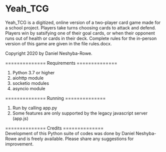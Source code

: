 Yeah_TCG
==============
Yeah_TCG is a digitized, online version of a two-player card game made for a school project. Players take turns choosing cards to attack and defend. Players win by satsifying one of their goal cards, or when their opponent runs out of health or cards in their deck. Complete rules for the in-person version of this game are given in the file rules.docx.

Copyright 2020 by Daniel Neshyba-Rowe.

==============  Requirements  ==============
1) Python 3.7 or higher  
2) aiohttp module   
3) socketio modules  
4) asyncio module

==============  Running  ==============
1) Run by calling app.py
2) Some features are only supported by the legacy javascript server (app.js)


============== Credits ==============   
Development of this Python suite of codes was done by Daniel Neshyba-Rowe and is freely available. Please share any suggestions for improvement.
